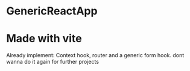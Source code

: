 # GenericReactApp

# Made with vite

Already implement: Context hook, router and a generic form hook. dont wanna do it again for further projects 
